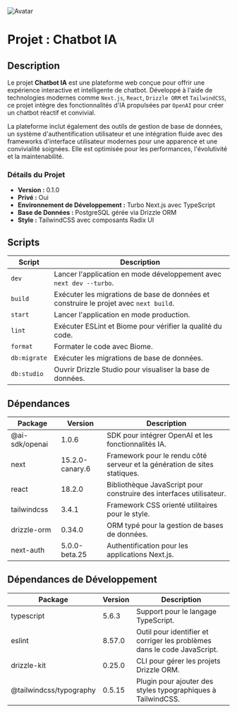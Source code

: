 <body>

  <img src="https://via.placeholder.com/150" alt="Avatar" />

  <h1>Projet : Chatbot IA</h1>

  <h2>Description</h2>
  <p>
    Le projet <strong>Chatbot IA</strong> est une plateforme web conçue pour offrir une expérience interactive et intelligente de chatbot.
    Développé à l'aide de technologies modernes comme <code>Next.js</code>, <code>React</code>, <code>Drizzle ORM</code> et <code>TailwindCSS</code>, ce projet intègre des fonctionnalités d'IA propulsées par <code>OpenAI</code> pour créer un chatbot réactif et convivial.
  </p>
  <p>
    La plateforme inclut également des outils de gestion de base de données, un système d'authentification utilisateur et une intégration fluide avec des frameworks d'interface utilisateur modernes pour une apparence et une convivialité soignées.
    Elle est optimisée pour les performances, l'évolutivité et la maintenabilité.
  </p>

  <h3>Détails du Projet</h3>
  <ul>
    <li><strong>Version :</strong> 0.1.0</li>
    <li><strong>Privé :</strong> Oui</li>
    <li><strong>Environnement de Développement :</strong> Turbo Next.js avec TypeScript</li>
    <li><strong>Base de Données :</strong> PostgreSQL gérée via Drizzle ORM</li>
    <li><strong>Style :</strong> TailwindCSS avec composants Radix UI</li>
  </ul>

  <h2>Scripts</h2>
  <table>
    <thead>
      <tr>
        <th>Script</th>
        <th>Description</th>
      </tr>
    </thead>
    <tbody>
      <tr>
        <td><code>dev</code></td>
        <td>Lancer l'application en mode développement avec <code>next dev --turbo</code>.</td>
      </tr>
      <tr>
        <td><code>build</code></td>
        <td>Exécuter les migrations de base de données et construire le projet avec <code>next build</code>.</td>
      </tr>
      <tr>
        <td><code>start</code></td>
        <td>Lancer l'application en mode production.</td>
      </tr>
      <tr>
        <td><code>lint</code></td>
        <td>Exécuter ESLint et Biome pour vérifier la qualité du code.</td>
      </tr>
      <tr>
        <td><code>format</code></td>
        <td>Formater le code avec Biome.</td>
      </tr>
      <tr>
        <td><code>db:migrate</code></td>
        <td>Exécuter les migrations de base de données.</td>
      </tr>
      <tr>
        <td><code>db:studio</code></td>
        <td>Ouvrir Drizzle Studio pour visualiser la base de données.</td>
      </tr>
    </tbody>
  </table>

  <h2>Dépendances</h2>
  <table>
    <thead>
      <tr>
        <th>Package</th>
        <th>Version</th>
        <th>Description</th>
      </tr>
    </thead>
    <tbody>
      <tr>
        <td>@ai-sdk/openai</td>
        <td>1.0.6</td>
        <td>SDK pour intégrer OpenAI et les fonctionnalités IA.</td>
      </tr>
      <tr>
        <td>next</td>
        <td>15.2.0-canary.6</td>
        <td>Framework pour le rendu côté serveur et la génération de sites statiques.</td>
      </tr>
      <tr>
        <td>react</td>
        <td>18.2.0</td>
        <td>Bibliothèque JavaScript pour construire des interfaces utilisateur.</td>
      </tr>
      <tr>
        <td>tailwindcss</td>
        <td>3.4.1</td>
        <td>Framework CSS orienté utilitaires pour le style.</td>
      </tr>
      <tr>
        <td>drizzle-orm</td>
        <td>0.34.0</td>
        <td>ORM typé pour la gestion de bases de données.</td>
      </tr>
      <tr>
        <td>next-auth</td>
        <td>5.0.0-beta.25</td>
        <td>Authentification pour les applications Next.js.</td>
      </tr>
    </tbody>
  </table>

  <h2>Dépendances de Développement</h2>
  <table>
    <thead>
      <tr>
        <th>Package</th>
        <th>Version</th>
        <th>Description</th>
      </tr>
    </thead>
    <tbody>
      <tr>
        <td>typescript</td>
        <td>5.6.3</td>
        <td>Support pour le langage TypeScript.</td>
      </tr>
      <tr>
        <td>eslint</td>
        <td>8.57.0</td>
        <td>Outil pour identifier et corriger les problèmes dans le code JavaScript.</td>
      </tr>
      <tr>
        <td>drizzle-kit</td>
        <td>0.25.0</td>
        <td>CLI pour gérer les projets Drizzle ORM.</td>
      </tr>
      <tr>
        <td>@tailwindcss/typography</td>
        <td>0.5.15</td>
        <td>Plugin pour ajouter des styles typographiques à TailwindCSS.</td>
      </tr>
    </tbody>
  </table>
</body>
